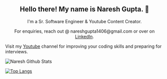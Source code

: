 <h2 align="center">Hello there! My name is Naresh Gupta. 👋</h2>
<p align="center">I'm a Sr. Software Engineer & Youtube Content Creator.
<p align='center'>For enquiries, reach out @ nareshgupta1406@gmail.com or over on <a href="https://www.linkedin.com/in/nareshiitg/">LinkedIn</a>.</p>

<p align="left">Visit my <a href="https://www.youtube.com/NareshGupta">Youtube</a> channel for improving your coding skills and preparing for interviews. </p>


![Naresh Github Stats](https://github-readme-stats.vercel.app/api?username=naresh1406&show_icons=true&theme=radical)


[![Top Langs](https://github-readme-stats.vercel.app/api/top-langs/?username=naresh1406&layout=compact)](https://github.com/naresh1406/github-readme-stats)


<!--
**naresh1406/naresh1406** is a ✨ _special_ ✨ repository because its `README.md` (this file) appears on your GitHub profile.

Here are some ideas to get you started:

- 🔭 I’m currently working on ...
- 🌱 I’m currently learning ...
- 👯 I’m looking to collaborate on ...
- 🤔 I’m looking for help with ...
- 💬 Ask me about ...
- 📫 How to reach me: ...
- 😄 Pronouns: ...
- ⚡ Fun fact: ...
-->
